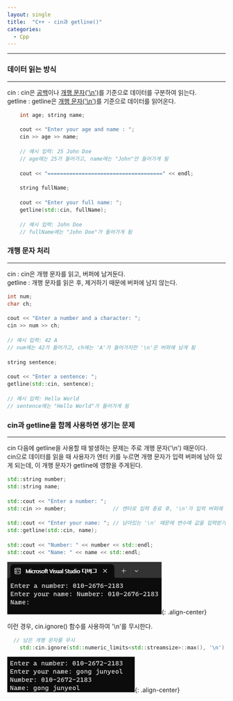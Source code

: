```yaml
---
layout: single
title:  "C++ - cin과 getline()"
categories:
  - Cpp
---
```


---

### 데이터 읽는 방식
---

cin : cin은 <u>공백</u>이나 <u>개행 문자('\n')</u>를 기준으로 데이터를 구분하여 읽는다.  
getline : getline은 <u>개행 문자('\n')</u>를 기준으로 데이터를 읽어온다.

```c++
	int age; string name;

	cout << "Enter your age and name : ";
	cin >> age >> name;

	// 예시 입력: 25 John Doe
	// age에는 25가 들어가고, name에는 "John"만 들어가게 됨

	cout << "=====================================" << endl;

	string fullName;

	cout << "Enter your full name: ";
	getline(std::cin, fullName);

	// 예시 입력: John Doe
	// fullName에는 "John Doe"가 들어가게 됨
```

### 개행 문자 처리
---

cin : cin은 개행 문자를 읽고, 버퍼에 남겨둔다.  
getline : 개행 문자를 읽은 후, 제거하기 때문에 버퍼에 남지 않는다.

```c++
int num;
char ch;

cout << "Enter a number and a character: ";
cin >> num >> ch;

// 예시 입력: 42 A
// num에는 42가 들어가고, ch에는 'A'가 들어가지만 '\n'은 버퍼에 남게 됨

string sentence;

cout << "Enter a sentence: ";
getline(std::cin, sentence);

// 예시 입력: Hello World
// sentence에는 "Hello World"가 들어가게 됨
```

### cin과 getline을 함께 사용하면 생기는 문제
---

cin 다음에 getline을 사용할 때 발생하는 문제는 주로 개행 문자('\n') 때문이다.  
cin으로 데이터를 읽을 때 사용자가 엔터 키를 누르면 개행 문자가 입력 버퍼에 남아 있게 되는데, 이 개행 문자가 getline에 영향을 주게된다.

```c++
std::string number;
std::string name;

std::cout << "Enter a number: ";
std::cin >> number;               // 엔터로 입력 종료 후, '\n'가 입력 버퍼에 남아있음

std::cout << "Enter your name: "; // 남아있는 '\n' 때문에 변수에 값을 입력받기 전에 입력 종료
std::getline(std::cin, name);

std::cout << "Number: " << number << std::endl;
std::cout << "Name: " << name << std::endl;
```

![](/assets/images/cpp_cin_ignore1.png){: .align-center}

 이런 경우, cin.ignore() 함수를 사용하여 '\n'를 무시한다.

```c++
  // 남은 개행 문자를 무시
    std::cin.ignore(std::numeric_limits<std::streamsize>::max(), '\n');
```

![](/assets/images/cpp_cin_ignore2.png){: .align-center}


<!--
### C++의 입출력 라이브러리
---

![](https://modoocode.com/img/2361DC4954A0CB38040ED8.webp){: .align-center}{: width="50%" height="50%"}

C++의 모든 입출력 클래스는 `ios_base` 를 기반 클래스로 한다.  
이를 상속받는 `ios` 클래스는 <u>스트림 버퍼를 초기화 하고 현재 입출력 작업의 상태를 처리</u>한다.  
이를 상속받는 `istream`은 <u>입력을 수행하는 입력 스트림</u>, `ostream`은 <u>입력된 내용을 출력하는 출력 스트림</u>이다.

`std::cin` 은 `istream` 클래스의 객체이며, `iostream` 클래스에 존재한다.  
`std::cout` 은 `ostream` 클래스의 객체이며, `iostream` 클래스에 존재한다.

![](/assets/images/cpp_cinNcout.png){: .align-center}
*iostream 클래스에 존재하는 istream의 객체 cin, ostream의 객체 cout*
-->

<!--
`operator >>` 가 `istream`에 내장 함수로 오버로딩되어 있다.

```c++
istream& operator>>(bool& val);

istream& operator>>(short& val);

istream& operator>>(unsigned short& val);

istream& operator>>(int& val);

istream& operator>>(unsigned int& val);

istream& operator>>(long& val);

istream& operator>>(unsigned long& val);

istream& operator>>(long long& val);

istream& operator>>(unsigned long long& val);

istream& operator>>(float& val);

istream& operator>>(double& val);

istream& operator>>(long double& val);

istream& operator>>(void*& val);
```

이 처럼 operator >> 는 내장 함수로 다양한 자료형에 대해 오버로딩 되어있어, 타입 상관없이 입력을 받을 수 있는 것이다.

그러면 여기 있는 자료형 말고는 `>>` 를 사용할 수 없을까? 물론 할 수 있다.

```c++
std::string s;
std::cin >> s;
```

`std::string` 은 cin으로 입력받을 수 있는데, 이유는 멤버 함수를 istream에 내장 함수로 두는 것 말고도, <u>외부 함수로 연산자 오버로딩을 할 수 있기 때문이다.</u>

```c++
// istream 클래스가 아닌 외부에서 오버로딩한다.
istream& operator >> (istream& in, std::string& s)
{
  // string 입력 코드
}
```
-->

<!--

'operator >>'의 또다른 특징으로 모든 공백문자를 무시해버린다는 특징이 있다.

```c++
// 주의할 점
#include <iostream>
using namespace std;
int main() {
  int t;
  while (true) {
    std::cin >> t;
    std::cout << "입력 :: " << t << std::endl;
    if (t == 0) break;
  }
}
```

![image](https://modoocode.com/img/26385A3654A0F64C0EEDDB.webp){: .align-center}

위와 같이 코드를 짜게 되면, 'c' 입력시 무한루프에 빠지게 된다. 왜 그러한 현상이 생기는지 공백문자를 무시한다는 특징과 함께 살펴보자.  

ios 클래스에서 스트림의 상태를 관리한다고 하였는데, 이때 스트림의 상태를 관리하는 플래그 4개가 정의되어있다.

* goodbit : 스트림에 입출력 작업이 가능할 때
* badbit : 스트림에 복구 불가능한 오류 발생시
* failbit : 스트림에 복구 가능한 오류 발생시
* eofbit : 입력 작업시에 EOF 도달시

위와 같은 상황일때 어떤 비트가 켜질까? 답은 'failbit'이다. int 자료형에 char 자료형을 넣었기 때문이다. 이 경우 입력값을 받지 않고 return 해버리는데, 버퍼에 남아있는 "c\n" 이 문자열은 손대지 않기 때문에 쓰레기값이 무한루프로 출력되는 것이다.

```c++
// 해결 방안
#include <iostream>
#include <string>

int main() {
  int t;
  while (std::cin >> t) {
    std::cout << "입력 :: " << t << std::endl;
    if (t == 0) break;
  }
}
```

이와같이 조건문으로 'std::cin >> t'를 넣어주면 해결되는데, 자세히 살펴보면.

```c++
operator void*() const;
```

이 함수는 ios 객체를 void*로 변환하는데, failbit와 badbit가 모두 off라면 nullptr가 아닌 값을 리턴한다. 즉 스트림에 정상적으로 입출력 작업을 수행 할 수 있을 때만 nullptr이 아닌 값을 리턴한다는 것이다. 따라서 while()문이 정상적인 입출력인 경우에만 실행되는 코드가 된다.

-->
